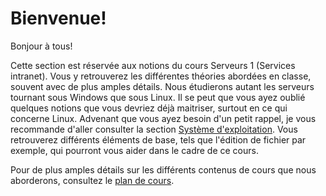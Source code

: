 # Bienvenue!

Bonjour à tous!

Cette section est réservée aux notions du cours Serveurs 1 (Services intranet).
Vous y retrouverez les différentes théories abordées en classe, souvent avec de plus amples détails. Nous étudierons autant les serveurs tournant sous Windows que sous Linux. Il se peut que vous ayez oublié quelques notions que vous devriez déjà maitriser, surtout en ce qui concerne Linux. Advenant que vous ayez besoin d'un petit rappel, je vous recommande d'aller consulter la section [Système d'exploitation](/docs/OS/00-Mot%20de%20section.md). Vous retrouverez différents éléments de base, tels que l'édition de fichier par exemple, qui pourront vous aider dans le cadre de ce cours.

Pour de plus amples détails sur les différents contenus de cours que nous aborderons, consultez le [plan de cours](../Serveurs%201/Assets/00-PC_2025H_420-2S5-EM_Département-Informatique_1.2.pdf).